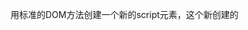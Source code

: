 用标准的DOM方法创建一个新的script元素，这个新创建的<script>加载一个 file 文件。文件在加载该元素被添加到页面时开始下载，优点：无论何时在何时启动下载，文件的下载和执行过程不会阻塞页面的其他进程。

```
let script = document.createElement("script");
script.type = "text/javascript";
script.src = "file.js";
document.getElementsByTagName("head")[0].appendChild(script);
```

script 元素接收完成时触发的一个load事件，可以通过侦听此事件来获得脚本加载完成时的状态。然后IE支持的是另外一种实现方式，他会触发有个readystatechange事件，script提供一个readyState属性，它的值在下载外链文件的时候会发生不同阶段的变化，该属性主要包括五个属性值：

1. uninitialized：初始状态
2. loading：开始下载
3. loaded：下载完成
4. interactive：数据已经下载完成但尚不可用
5. complete：所有数据已经准备就绪

在script元素的生命周期中，并非readyState的每个值都会被取到，在实际应用中，最有用的俩个状态是“loaded”和“complete”。IE在标识readyState时的可能不一致，有时script元素到达“loaded”状态而不会到达“complete”，有时甚至不经过“loaded”状态而直接到达“complete”状态。使用onreadystatechange事件最靠谱的方式是同时检查这俩种状态，只要触发其中一个函数就删除事件处理器（以确保事件不会处理俩次）。

大多数情况下，我们需要使用一个单一的方法来动态加载JavaScript文件，所以我们封装一个标准以及兼容IE的实现方法：

```
const loadScriptFunc = (url, callback) => {
    let script = document.createElement("script");
    script.type = "text/javascript";
    if (script.readyState) { // IE特有
      script.onreadystatechange = () => {
      	if (script.readyState == "loaded" || script.readyState == "complete") {
          script.onreadystatechange = null; // 删除时间处理器
          callback();
        }
      }
    } else {
      script.onload = () => {
        callback()
      }
    }
    script.src = url;
    document.getElementsByTagName("head")[0].appendChild(script);
}
```

XMLHttpRequest也是一种无阻塞加载脚本的方法，使用XHR对象获取脚本并注入页面当中。此技术回显创建一个XHR对象，用它来下载javascript文件，然后通过创建动态script元素将代码注入页面当中。

```
const xhr = new XMLHttpRequest();
xhr.open("get", "file1.js", true);
xhr.onreadystatechange = () => {
  if (xhr.readyState == 4) {
 	if ((xhr.status >= 200 && xhr.status < 300) || xhr.status == 304) {
        const script = document.createElement("script");
        script.type = "text/javascript";
        script.text = xhr.responseText;
        document.body.appendChild(script);
      }
    }
  }
```

管理浏览器中的JavaScript代码是个难题，它在执行的过程当中会阻塞浏览器的其他进程，比如用户绘制。每次遇到script，页面都必须停下来等待代码下载（如果是外链文件）并执行，再去处理其他的内容。所以减少JavaScript对性能的影响的有大致以下几种方法：

- body 闭合标签之前，将所有script标签放到页面的底部，这能确保在脚本执行之前所有的dom已经完成了了页面渲染；

- 合并脚本，多个脚本按顺序copy进同一个脚本。页面中的script标签越少，加载的就越快，响应的速度就越快。

- 多种无阻塞消下载JavaScript的方法：
  - 使用script标签的defer属性；
  - 使用动态创建script元素来下载JavaScript代码；
  - 使用XHR对象下载JavaScript代码并注入到页面当中。

